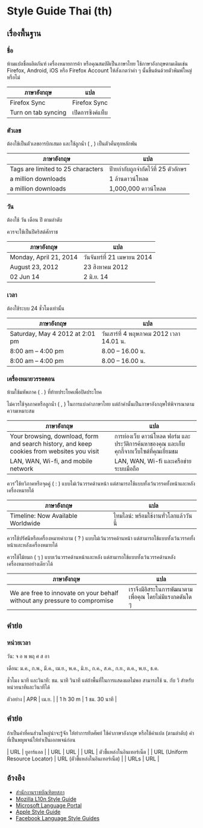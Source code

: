 # Style Guide Thai (th)

## เรื่องพื้นฐาน

### ชื่อ

ห้ามแปลชื่อผลิตภันฑ์ เครื่องหมายการค้า หรือคุณสมบัติเป็นภาษาไทย ใช้ภาษาอังกฤษตามเดิมเช่น Firefox, Android, iOS หรือ Firefox Account ให้สังเกตว่าคำ ๆ นั้นขึ้นต้นด้วยตัวพิมพ์ใหญ่หรือไม่

| ภาษาอังกฤษ | แปล |
| --------- | ---- |
|Firefox Sync | Firefox Sync |
| Turn on tab syncing | เปิดการซิงค์แท็บ |

### ตัวเลข

ต้องใช้เป็นตัวเลขอารบิกเสมอ และใช้ลูกน้ำ ( , ) เป็นตัวคั่นทุกหลักพัน

| ภาษาอังกฤษ | แปล |
| --------- | ---- |
| Tags are limited to 25 characters | ป้ายกำกับถูกจำกัดไว้ที่ 25 ตัวอักษร |
| a million downloads | 1 ล้านดาวน์โหลด |
| a million downloads | 1,000,000 ดาวน์โหลด |

### วัน

ต้องใช้ วัน เดือน ปี ตามลำดับ

ควรจะใช้เป็นปีคริสต์ศักราช

| ภาษาอังกฤษ | แปล |
| --------- | ---- |
| Monday, April 21, 2014 | วันจันทร์ที่ 21 เมษายน 2014 |
| August 23, 2012 | 23 สิงหาคม 2012 |
| 02 Jun 14 | 2 มิ.ย. 14 |

### เวลา

ต้องใช้ระบบ 24 ชั่วโมงเท่านั้น

| ภาษาอังกฤษ | แปล |
| --------- | ---- |
Saturday, May 4 2012 at 2:01 pm | วันเสาร์ที่ 4 พฤษภาคม 2012 เวลา 14.01 น. |
| 8:00 am – 4:00 pm | 8.00 – 16.00 น. |
| 8:00 am – 4:00 pm | 8.00 – 16.00 น. |

### เครื่องหมายวรรคตอน

ห้ามใช้มหัพภาค ( . ) ที่ท้ายประโยคเพื่อปิดประโยค

ไม่ควรใช้จุลภาคหรือลูกน้ำ ( , ) ในการแบ่งคำภาษาไทย แต่ถ้าคำนั้นเป็นภาษาอังกฤษให้พิจารณาตามความเหมาะสม

| ภาษาอังกฤษ | แปล |
| --------- | ---- |
| Your browsing, download, form and search history, and keep cookies from websites you visit | การท่องเว็บ ดาวน์โหลด ฟอร์ม และประวัติการค้นหาของคุณ และเก็บคุกกี้จากเว็บไซต์ที่คุณเยี่ยมชม|
| LAN, WAN, Wi-fi, and mobile network | LAN, WAN, Wi-fi และเครือข่ายระบบมือถือ |

ควร'ใช้ทวิภาคหรือจุดคู่ ( : ) แบบไม่เว้นวรรคด้านหน้า แต่สามารถใช้แบบทั้งเว้นวรรคทั้งหน้าและหลังเครื่องหมายได้

| ภาษาอังกฤษ | แปล |
| --------- | ---- |
| Timeline: Now Available Worldwide | ไทมไลน์: พร้อมใช้งานทั่วโลกแล้ววันนี้ |

ควรใช้ปรัศนีหรือเครื่องหมายคำถาม ( ? ) แบบไม่เว้นวรรคด้านหน้า แต่สามารถใช้แบบทั้งเว้นวรรคทั้งหน้าและหลังเครื่องหมายได้

ควรใช้ไม้ยมก ( ๆ ) แบบเว้นวรรคด้านหน้าและหลัง แต่สามารถใช้แบบทั้งเว้นวรรคด้านหลังเครื่องหมายอย่างเดียวได้

| ภาษาอังกฤษ | แปล |
| --------- | ---- |
| We are free to innovate on your behalf without any pressure to compromise | เราจึงมีอิสระในการพัฒนาตามเพื่อคุณ โดยไม่มีแรงกดดันใด ๆ |

## คำย่อ

### หน่วยเวลา

วัน: จ อ พ พฤ ศ ส อา

เดือน: ม.ค., ก.พ., มี.ค., เม.ย., พ.ค., มิ.ย., ก.ค., ส.ค., ก.ย., ต.ค., พ.ย., ธ.ค.

ชั่วโมง นาที และวินาที: ชม. นาที วินาที แต่ถ้าพื้นที่ในการแสดงผลไม่พอ สามารถใช้ น. กับ วิ สำหรับหน่วยนาทีและวินาทีได้

ตัวอย่าง
| APR | เม.ย. |
| 1 h 30 m | 1 ชม. 30 นาที |

## คำย่อ

ถ้าเป็นคำที่คนส่วนใหญ่น่าจะรู้จัก ให้ทำการทับศัพท์ ใช้คำภาษาอังกฤษ หรือใช้คำแปล (ตามลำดับ) คำที่เป็นพหูพจน์ให้ทำเป็นเอกพจน์ก่อน

| URL | ยูอาร์แอล |
| URL | URL |
| URL | ตัวชี้แหล่งในอินเทอร์เน็ต |
| URL (Uniform Resource Locator) | URL (ตัวชี้แหล่งในอินเทอร์เน็ต) |
| URLs | URL |

## อ้างอิง

* [สำนักงานราชบัณฑิตยสภา](http://www.royin.go.th/)
* [Mozilla L10n Style Guide](https://developer.mozilla.org/en-US/docs/L10n_Style_Guide)
* [Microsoft Language Portal](https://www.microsoft.com/Language/en-US/Default.aspx)
* [Apple Style Guide](https://help.apple.com/asg/mac/2013/ASG_2013.pdf)
* [Facebook Language Style Guides](https://www.facebook.com/translations/style_guides)
